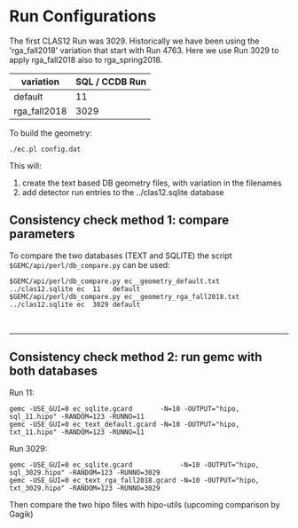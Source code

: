 # Run Configurations

The first CLAS12 Run was 3029. Historically we have been using the 'rga_fall2018' variation that start with Run 4763.
Here we use Run 3029 to apply rga_fall2018 also to rga_spring2018.

| variation    | SQL / CCDB Run | 
|--------------|----------------|
| default      | 11             | 
| rga_fall2018 | 3029           | 




To build the geometry:

````./ec.pl config.dat````

This will:

1. create the text based DB geometry files, with variation in the filenames
2. add detector run entries to the ../clas12.sqlite database


## Consistency check method 1: compare parameters

To compare the two databases (TEXT and SQLITE) the script ` $GEMC/api/perl/db_compare.py` can be used:

````
$GEMC/api/perl/db_compare.py ec__geometry_default.txt      ../clas12.sqlite ec  11   default
$GEMC/api/perl/db_compare.py ec__geometry_rga_fall2018.txt ../clas12.sqlite ec  3029 default
````

<br/>

---




## Consistency check method 2: run gemc with both databases

Run 11:

```
gemc -USE_GUI=0 ec_sqlite.gcard       -N=10 -OUTPUT="hipo, sql_11.hipo" -RANDOM=123 -RUNNO=11  
gemc -USE_GUI=0 ec_text_default.gcard -N=10 -OUTPUT="hipo, txt_11.hipo" -RANDOM=123 -RUNNO=11  
```

Run 3029:

```
gemc -USE_GUI=0 ec_sqlite.gcard            -N=10 -OUTPUT="hipo, sql_3029.hipo" -RANDOM=123 -RUNNO=3029
gemc -USE_GUI=0 ec_text_rga_fall2018.gcard -N=10 -OUTPUT="hipo, txt_3029.hipo" -RANDOM=123 -RUNNO=3029
```

Then compare the two hipo files with hipo-utils (upcoming comparison by Gagik)
